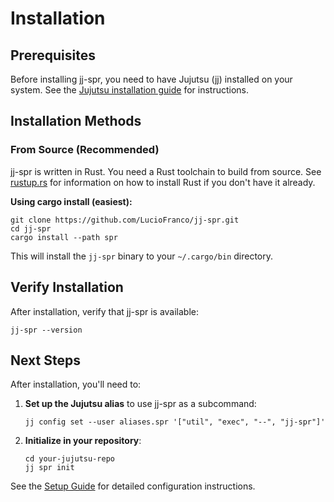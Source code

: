 # Installation

## Prerequisites

Before installing jj-spr, you need to have Jujutsu (jj) installed on your system. See the [Jujutsu installation guide](https://github.com/jj-vcs/jj#installation) for instructions.

## Installation Methods

### From Source (Recommended)

jj-spr is written in Rust. You need a Rust toolchain to build from source. See [rustup.rs](https://rustup.rs) for information on how to install Rust if you don't have it already.

**Using cargo install (easiest):**

```shell
git clone https://github.com/LucioFranco/jj-spr.git
cd jj-spr
cargo install --path spr
```

This will install the `jj-spr` binary to your `~/.cargo/bin` directory.

## Verify Installation

After installation, verify that jj-spr is available:

```shell
jj-spr --version
```

## Next Steps

After installation, you'll need to:

1. **Set up the Jujutsu alias** to use jj-spr as a subcommand:
   ```shell
   jj config set --user aliases.spr '["util", "exec", "--", "jj-spr"]'
   ```

2. **Initialize in your repository**:
   ```shell
   cd your-jujutsu-repo
   jj spr init
   ```

See the [Setup Guide](./setup.md) for detailed configuration instructions.
